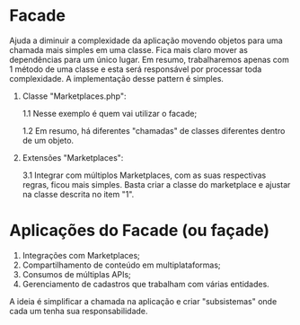# Facade

Ajuda a diminuir a complexidade da aplicação movendo objetos para uma chamada mais simples em uma classe. Fica mais claro mover as dependências para um único lugar. Em resumo, trabalharemos apenas com 1 método de uma classe e esta será responsável por processar toda complexidade. A implementação desse pattern é simples.

1. Classe "Marketplaces.php":

    1.1 Nesse exemplo é quem vai utilizar o facade;

    1.2 Em resumo, há diferentes "chamadas" de classes diferentes dentro de um objeto.

2. Extensões "Marketplaces":

    3.1 Integrar com múltiplos Marketplaces, com as suas respectivas regras, ficou mais simples. Basta criar a classe do marketplace e ajustar na classe descrita no item "1".

# Aplicações do Facade (ou façade)
1. Integrações com Marketplaces;
2. Compartilhamento de conteúdo em multiplataformas;
3. Consumos de múltiplas APIs;
4. Gerenciamento de cadastros que trabalham com várias entidades.

A ideia é simplificar a chamada na aplicação e criar "subsistemas" onde cada um tenha sua responsabilidade.